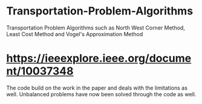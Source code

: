 # Transportation-Problem-Algorithms
Transportation Problem Algorithms such as North West Corner Method, Least Cost Method and Vogel's Approximation Method

# https://ieeexplore.ieee.org/document/10037348

The code build on the work in the paper and deals with the limitations as well. Unbalanced problems have now been solved through the code as well.
